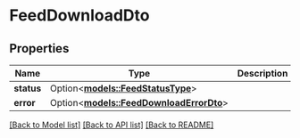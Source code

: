 # FeedDownloadDto

## Properties

Name | Type | Description | Notes
------------ | ------------- | ------------- | -------------
**status** | Option<[**models::FeedStatusType**](FeedStatusType.md)> |  | [optional]
**error** | Option<[**models::FeedDownloadErrorDto**](FeedDownloadErrorDTO.md)> |  | [optional]

[[Back to Model list]](../README.md#documentation-for-models) [[Back to API list]](../README.md#documentation-for-api-endpoints) [[Back to README]](../README.md)


